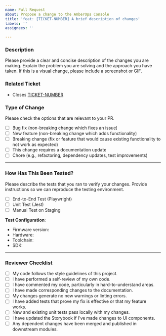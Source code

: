 ```yaml
---
name: Pull Request
about: Propose a change to the AmberOps Console
title: 'feat: [TICKET-NUMBER] A brief description of changes'
labels: ''
assignees: ''

---
```


### Description

Please provide a clear and concise description of the changes you are making. Explain the problem you are solving and the approach you have taken. If this is a visual change, please include a screenshot or GIF.

### Related Ticket

- Closes [TICKET-NUMBER](https://linear.app/your-workspace/issue/TICKET-NUMBER)

### Type of Change

Please check the options that are relevant to your PR.

- [ ] Bug fix (non-breaking change which fixes an issue)
- [ ] New feature (non-breaking change which adds functionality)
- [ ] Breaking change (fix or feature that would cause existing functionality to not work as expected)
- [ ] This change requires a documentation update
- [ ] Chore (e.g., refactoring, dependency updates, test improvements)

---

### How Has This Been Tested?

Please describe the tests that you ran to verify your changes. Provide instructions so we can reproduce the testing environment.

- [ ] End-to-End Test (Playwright)
- [ ] Unit Test (Jest)
- [ ] Manual Test on Staging

**Test Configuration**:
* Firmware version:
* Hardware:
* Toolchain:
* SDK:

---

### Reviewer Checklist

- [ ] My code follows the style guidelines of this project.
- [ ] I have performed a self-review of my own code.
- [ ] I have commented my code, particularly in hard-to-understand areas.
- [ ] I have made corresponding changes to the documentation.
- [ ] My changes generate no new warnings or linting errors.
- [ ] I have added tests that prove my fix is effective or that my feature works.
- [ ] New and existing unit tests pass locally with my changes.
- [ ] I have updated the Storybook if I've made changes to UI components.
- [ ] Any dependent changes have been merged and published in downstream modules.
